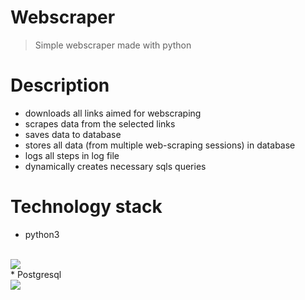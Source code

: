 # Webscraper
> Simple webscraper made with python

# Description

- downloads all links aimed for webscraping
- scrapes data from the selected links 
- saves data to database 
- stores all data (from multiple web-scraping sessions) in database
- logs all steps in log file 
- dynamically creates necessary sqls queries 

# Technology stack

* python3 
<br>
<img src="https://www.python.org/static/community_logos/python-powered-w-200x80.png">
<br>
* Postgresql
<br>
<img src="https://wiki.postgresql.org/images/3/30/PostgreSQL_logo.3colors.120x120.png">
<br>


